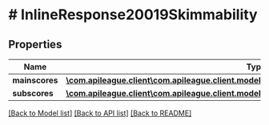 # # InlineResponse20019Skimmability

## Properties

Name | Type | Description | Notes
------------ | ------------- | ------------- | -------------
**mainscores** | [**\com.apileague.client\com.apileague.client.model\InlineResponse20019SkimmabilityMainscores**](InlineResponse20019SkimmabilityMainscores.md) |  | [optional]
**subscores** | [**\com.apileague.client\com.apileague.client.model\InlineResponse20019SkimmabilitySubscores**](InlineResponse20019SkimmabilitySubscores.md) |  | [optional]

[[Back to Model list]](../../README.md#models) [[Back to API list]](../../README.md#endpoints) [[Back to README]](../../README.md)
